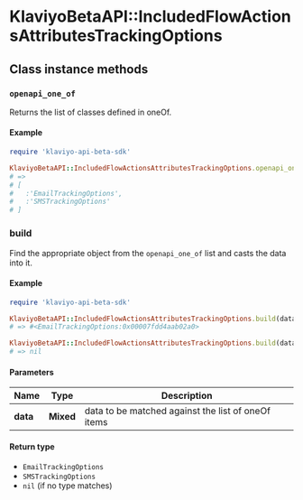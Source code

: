 # KlaviyoBetaAPI::IncludedFlowActionsAttributesTrackingOptions

## Class instance methods

### `openapi_one_of`

Returns the list of classes defined in oneOf.

#### Example

```ruby
require 'klaviyo-api-beta-sdk'

KlaviyoBetaAPI::IncludedFlowActionsAttributesTrackingOptions.openapi_one_of
# =>
# [
#   :'EmailTrackingOptions',
#   :'SMSTrackingOptions'
# ]
```

### build

Find the appropriate object from the `openapi_one_of` list and casts the data into it.

#### Example

```ruby
require 'klaviyo-api-beta-sdk'

KlaviyoBetaAPI::IncludedFlowActionsAttributesTrackingOptions.build(data)
# => #<EmailTrackingOptions:0x00007fdd4aab02a0>

KlaviyoBetaAPI::IncludedFlowActionsAttributesTrackingOptions.build(data_that_doesnt_match)
# => nil
```

#### Parameters

| Name | Type | Description |
| ---- | ---- | ----------- |
| **data** | **Mixed** | data to be matched against the list of oneOf items |

#### Return type

- `EmailTrackingOptions`
- `SMSTrackingOptions`
- `nil` (if no type matches)

